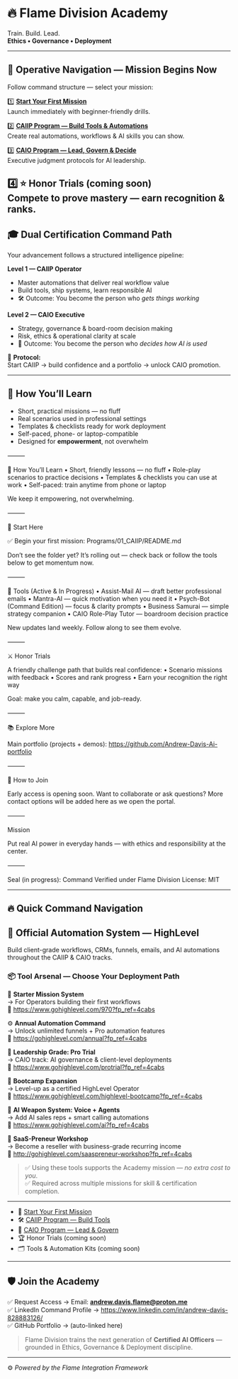 # 🔥 Flame Division Academy

Train. Build. Lead.  
**Ethics • Governance • Deployment**

---

## 🧭 Operative Navigation — Mission Begins Now

Follow command structure — select your mission:

1️⃣ **[Start Your First Mission](/Start-Here/README.md)**  
Launch immediately with beginner-friendly drills.

2️⃣ **[CAIIP Program — Build Tools & Automations](/Programs/01_CAIIP)**  
Create real automations, workflows & AI skills you can show.

3️⃣ **[CAIO Program — Lead, Govern & Decide](/Programs/02_CAIO)**  
Executive judgment protocols for AI leadership.

4️⃣ ⭐ **Honor Trials** (coming soon)  
Compete to prove mastery — earn recognition & ranks.
---

## 🎓 Dual Certification Command Path

Your advancement follows a structured intelligence pipeline:

**Level 1 — CAIIP Operator**
- Master automations that deliver real workflow value
- Build tools, ship systems, learn responsible AI
- 🛠 Outcome: You become the person who *gets things working*

**Level 2 — CAIO Executive**
- Strategy, governance & board-room decision making
- Risk, ethics & operational clarity at scale
- 🦁 Outcome: You become the person who *decides how AI is used*

📌 **Protocol:**  
Start CAIIP → build confidence and a portfolio → unlock CAIO promotion.

---
## 🧠 How You’ll Learn

- Short, practical missions — no fluff
- Real scenarios used in professional settings
- Templates & checklists ready for work deployment
- Self-paced, phone- or laptop-compatible
- Designed for **empowerment**, not overwhelm

⸻

🧠 How You’ll Learn
	•	Short, friendly lessons — no fluff
	•	Role-play scenarios to practice decisions
	•	Templates & checklists you can use at work
	•	Self-paced: train anytime from phone or laptop

We keep it empowering, not overwhelming.

⸻

🚀 Start Here

✅ Begin your first mission:
Programs/01_CAIIP/README.md

Don’t see the folder yet? It’s rolling out — check back or follow the tools below to get momentum now.

⸻

🧰 Tools (Active & In Progress)
	•	Assist-Mail AI — draft better professional emails
	•	Mantra-AI — quick motivation when you need it
	•	Psych-Bot (Command Edition) — focus & clarity prompts
	•	Business Samurai — simple strategy companion
	•	CAIO Role-Play Tutor — boardroom decision practice

New updates land weekly. Follow along to see them evolve.

⸻

⚔️ Honor Trials

A friendly challenge path that builds real confidence:
	•	Scenario missions with feedback
	•	Scores and rank progress
	•	Earn your recognition the right way

Goal: make you calm, capable, and job-ready.

⸻

📚 Explore More

Main portfolio (projects + demos):
https://github.com/Andrew-Davis-Ai-portfolio

⸻

🤝 How to Join

Early access is opening soon.
Want to collaborate or ask questions? More contact options will be added here as we open the portal.

⸻

Mission

Put real AI power in everyday hands — with ethics and responsibility at the center.

⸻

Seal (in progress): Command Verified under Flame Division
License: MIT

---

## 🔥 Quick Command Navigation

## 🧰 Official Automation System — HighLevel

Build client-grade workflows, CRMs, funnels, emails, and AI automations throughout the CAIIP & CAIO tracks.

### 📦 Tool Arsenal — Choose Your Deployment Path

🚀 **Starter Mission System**  
→ For Operators building their first workflows  
🔗 https://www.gohighlevel.com/970?fp_ref=4cabs  

⚙️ **Annual Automation Command**  
→ Unlock unlimited funnels + Pro automation features  
🔗 https://gohighlevel.com/annual?fp_ref=4cabs  

🧠 **Leadership Grade: Pro Trial**  
→ CAIO track: AI governance & client-level deployments  
🔗 https://www.gohighlevel.com/protrial?fp_ref=4cabs  

🎯 **Bootcamp Expansion**  
→ Level-up as a certified HighLevel Operator  
🔗 https://www.gohighlevel.com/highlevel-bootcamp?fp_ref=4cabs  

🤖 **AI Weapon System: Voice + Agents**  
→ Add AI sales reps + smart calling automations  
🔗 https://www.gohighlevel.com/ai?fp_ref=4cabs  

💼 **SaaS-Preneur Workshop**  
→ Become a reseller with business-grade recurring income  
🔗 http://gohighlevel.com/saaspreneur-workshop?fp_ref=4cabs  

> ✅ Using these tools supports the Academy mission — *no extra cost to you*.  
> ✅ Required across multiple missions for skill & certification completion.

---
- 🚀 [Start Your First Mission](Start-Here/README.md)
- 🛠 [CAIIP Program — Build Tools](Programs/01_CAIIP)
- 🧠 [CAIO Program — Lead & Govern](Programs/02_CAIO)
- 🏆 Honor Trials (coming soon)
- 🗂 Tools & Automation Kits (coming soon)

---

## 🛡️ Join the Academy

✅ Request Access → Email: **andrew.davis.flame@proton.me**  
✅ LinkedIn Command Profile → https://www.linkedin.com/in/andrew-davis-828883126/  
✅ GitHub Portfolio → (auto-linked here)

> Flame Division trains the next generation of **Certified AI Officers** —  
> grounded in Ethics, Governance & Deployment discipline.

---

⚙️ *Powered by the Flame Integration Framework*
